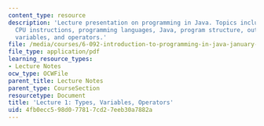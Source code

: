 ```yaml
---
content_type: resource
description: 'Lecture presentation on programming in Java. Topics include: the computer,
  CPU instructions, programming languages, Java, program structure, output, types,
  variables, and operators.'
file: /media/courses/6-092-introduction-to-programming-in-java-january-iap-2010/4fb0ecc598d077817cd27eeb30a7882a_MIT6_092IAP10_lec01.pdf
file_type: application/pdf
learning_resource_types:
- Lecture Notes
ocw_type: OCWFile
parent_title: Lecture Notes
parent_type: CourseSection
resourcetype: Document
title: 'Lecture 1: Types, Variables, Operators'
uid: 4fb0ecc5-98d0-7781-7cd2-7eeb30a7882a
---
```

